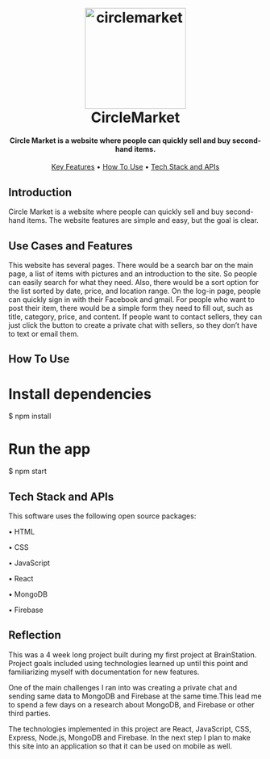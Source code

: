 
<h1 align="center">
  <br>
  <img src="https://res.cloudinary.com/dhcnakbsj/image/upload/v1671415529/CIRCLE_LOGO_gzmzgb.png" alt="circlemarket" background="white" width="200">
  <br>
  CircleMarket
  <br>
</h1>

<h4 align="center">Circle Market is a website where people can quickly sell and buy second-hand items.</h4>

<p align="center">
  <a href="#key-features">Key Features</a> •
  <a href="#how-to-use">How To Use</a> •
  <a href="#related">Tech Stack and APIs</a>
</p>

## Introduction
Circle Market is a website where people can quickly sell and buy second-hand items. The website features are simple and easy, but the goal is clear.


## Use Cases and Features

This website has several pages. There would be a search bar on the main page, a list of items with pictures and an introduction to the site. So people can easily search for what they need. Also, there would be a sort option for the list sorted by date, price, and location range. On the log-in page, people can quickly sign in with their Facebook and gmail. For people who want to post their item, there would be a simple form they need to fill out, such as title, category, price, and content. If people want to contact sellers, they can just click the button to create a private chat with sellers, so they don’t have to text or email them.

## How To Use

# Install dependencies
$ npm install

# Run the app
$ npm start

## Tech Stack and APIs

This software uses the following open source packages:

<p align="center">
  <p>• HTML<p>
  <p>• CSS<p>
  <p>• JavaScript<p>
  <p>• React<p>
  <p>• MongoDB<p>
  <p>• Firebase<p>
</p>

## Reflection

This was a 4 week long project built during my first project at BrainStation. Project goals included using technologies learned up until this point and familiarizing myself with documentation for new features.

One of the main challenges I ran into was creating a private chat and sending same data to MongoDB and Firebase at the same time.This lead me to spend a few days on a research about MongoDB, and Firebase or other third parties.

The technologies implemented in this project are React, JavaScript, CSS, Express, Node.js, MongoDB and Firebase. In the next step I plan to make this site into an application so that it can be used on mobile as well.

